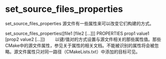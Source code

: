 set_source_files_properties
===

set_source_files_properties 源文件有一些属性来可以改变它们构建的方式。

  set_source_files_properties([file1 [file2 [...]]]
                              PROPERTIES prop1 value1
                              [prop2 value2 [...]])
　　以键/值对的方式设置与源文件相关的那些属性值。那些CMake中的源文件属性，参见关于属性的相关文档。不能被识别的属性将会被忽略。源文件属性只对同一路径（CMakeLists.txt）中添加的目标可见。

